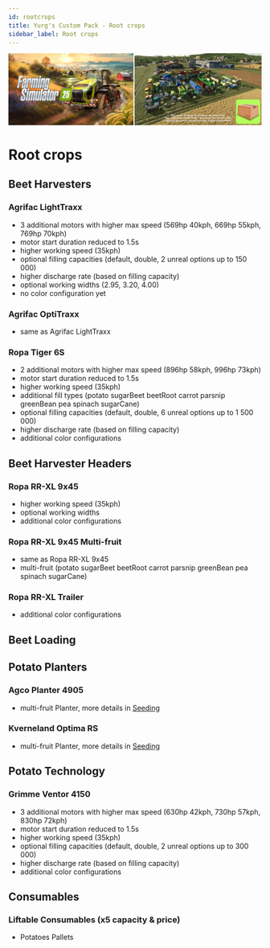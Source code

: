 ```yaml
---
id: rootcrops
title: Yurg's Custom Pack - Root crops
sidebar_label: Root crops
---
```

[![](modHeader.png)](modScreen.png)
# Root crops

## Beet Harvesters

### Agrifac LightTraxx
- 3 additional motors with higher max speed (569hp 40kph, 669hp 55kph, 769hp 70kph)
- motor start duration reduced to 1.5s
- higher working speed (35kph)
- optional filling capacities (default, double, 2 unreal options up to 150 000)
- higher discharge rate (based on filling capacity)
- optional working widths (2.95, 3.20, 4.00)
- no color configuration yet

### Agrifac OptiTraxx
- same as Agrifac LightTraxx

### Ropa Tiger 6S
- 2 additional motors with higher max speed (896hp 58kph, 996hp 73kph)
- motor start duration reduced to 1.5s
- higher working speed (35kph)
- additional fill types (potato sugarBeet beetRoot carrot parsnip greenBean pea spinach sugarCane)
- optional filling capacities (default, double, 6 unreal options up to 1 500 000)
- higher discharge rate (based on filling capacity)
- additional color configurations

## Beet Harvester Headers

### Ropa RR-XL 9x45
- higher working speed (35kph)
- optional working widths
- additional color configurations

### Ropa RR-XL 9x45 Multi-fruit
- same as Ropa RR-XL 9x45
- multi-fruit (potato sugarBeet beetRoot carrot parsnip greenBean pea spinach sugarCane)

### Ropa RR-XL Trailer
- additional color configurations

## Beet Loading


## Potato Planters

### Agco Planter 4905
- multi-fruit Planter, more details in [Seeding](SEEDING.md)

### Kverneland Optima RS
- multi-fruit Planter, more details in [Seeding](SEEDING.md)

## Potato Technology

### Grimme Ventor 4150
- 3 additional motors with higher max speed (630hp 42kph, 730hp 57kph, 830hp 72kph)
- motor start duration reduced to 1.5s
- higher working speed (35kph)
- optional filling capacities (default, double, 2 unreal options up to 300 000)
- higher discharge rate (based on filling capacity)
- additional color configurations

## Consumables

### Liftable Consumables (x5 capacity & price)
- Potatoes Pallets

